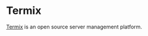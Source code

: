 # Termix

[Termix](https://github.com/LukeGus/Termix) is an open source server management platform.
